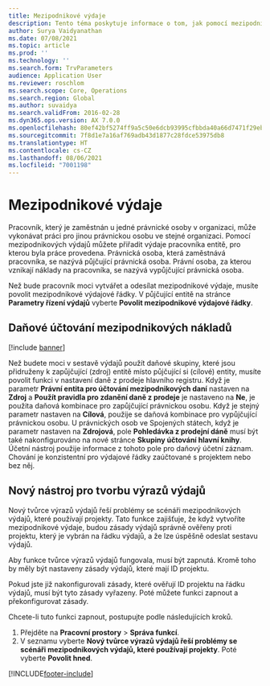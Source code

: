 ```yaml
---
title: Mezipodnikové výdaje
description: Tento téma poskytuje informace o tom, jak pomocí mezipodnikových výdajů přiřadit výdaje pracovníka entitě, pro kterou byla práce provedena.
author: Surya Vaidyanathan
ms.date: 07/08/2021
ms.topic: article
ms.prod: ''
ms.technology: ''
ms.search.form: TrvParameters
audience: Application User
ms.reviewer: roschlom
ms.search.scope: Core, Operations
ms.search.region: Global
ms.author: suvaidya
ms.search.validFrom: 2016-02-28
ms.dyn365.ops.version: AX 7.0.0
ms.openlocfilehash: 80ef42bf5274ff9a5c50e6dcb93995cfbbda40a66d7471f29ebf056086320640
ms.sourcegitcommit: 7f8d1e7a16af769adb43d1877c28fdce53975db8
ms.translationtype: HT
ms.contentlocale: cs-CZ
ms.lasthandoff: 08/06/2021
ms.locfileid: "7001198"
---
```

# <a name="intercompany-expenses"></a>Mezipodnikové výdaje

Pracovník, který je zaměstnán u jedné právnické osoby v organizaci, může vykonávat práci pro jinou právnickou osobu ve stejné organizaci. Pomocí mezipodnikových výdajů můžete přiřadit výdaje pracovníka entitě, pro kterou byla práce provedena. Právnická osoba, která zaměstnává pracovníka, se nazývá půjčující právnická osoba. Právní osoba, za kterou vznikají náklady na pracovníka, se nazývá vypůjčující právnická osoba. 

Než bude pracovník moci vytvářet a odesílat mezipodnikové výdaje, musíte povolit mezipodnikové výdajové řádky. V půjčující entitě na stránce **Parametry řízení výdajů** vyberte **Povolit mezipodnikové výdajové řádky**. 

## <a name="tax-posting-for-intercompany-expenses"></a>Daňové účtování mezipodnikových nákladů

[!include [banner](../includes/banner.md)]

Než budete moci v sestavě výdajů použít daňové skupiny, které jsou přidruženy k zapůjčující (zdroj) entitě místo půjčující si (cílové) entity, musíte povolit funkci v nastavení daně z prodeje hlavního registru. Když je parametr **Právní entita pro účtování mezipodnikových daní** nastaven na **Zdroj** a **Použít pravidla pro zdanění daně z prodeje** je nastaveno na **Ne**, je použita daňová kombinace pro zapůjčující právnickou osobu. Když je stejný parametr nastaven na **Cílová**, použije se daňová kombinace pro vypůjčující právnickou osobu. U právnických osob ve Spojených státech, když je parametr nastaven na **Zdrojová**, pole **Pohledávka z prodejní dáně** musí být také nakonfigurováno na nové stránce **Skupiny účtování hlavní knihy**. Účetní nástroj použije informace z tohoto pole pro daňový účetní záznam.   
Chování je konzistentní pro výdajové řádky zaúčtované s projektem nebo bez něj.  

## <a name="new-expense-expression-builder"></a>Nový nástroj pro tvorbu výrazů výdajů

Nový tvůrce výrazů výdajů řeší problémy se scénáři mezipodnikových výdajů, které používají projekty. Tato funkce zajišťuje, že když vytvoříte mezipodnikové výdaje, budou zásady výdajů správně ověřeny proti projektu, který je vybrán na řádku výdajů, a že lze úspěšně odeslat sestavu výdajů.

Aby funkce tvůrce výrazů výdajů fungovala, musí být zapnutá. Kromě toho by měly být nastaveny zásady výdajů, které mají ID projektu.

Pokud jste již nakonfigurovali zásady, které ověřují ID projektu na řádku výdajů, musí být tyto zásady vyřazeny. Poté můžete funkci zapnout a překonfigurovat zásady.

Chcete-li tuto funkci zapnout, postupujte podle následujících kroků.

1. Přejděte na **Pracovní prostory** \> **Správa funkcí**.
2. V seznamu vyberte **Nový tvůrce výrazů výdajů řeší problémy se scénáři mezipodnikových výdajů, které používají projekty**. Poté vyberte **Povolit hned**.

[!INCLUDE[footer-include](../includes/footer-banner.md)]
